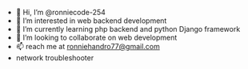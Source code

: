 - 👋 Hi, I’m @ronniecode-254
- 👀 I’m interested in web backend development
- 🌱 I’m currently learning php backend and python Django framework
- 💞️ I’m looking to collaborate on web development
- 📫 reach me at ronniehandro77@gmail.com
- network troubleshooter


<!---
ronniecode-254/ronniecode-254 is a ✨ special ✨ repository because its `README.md` (this file) appears on your GitHub profile.
You can click the Preview link to take a look at your changes.
--->
